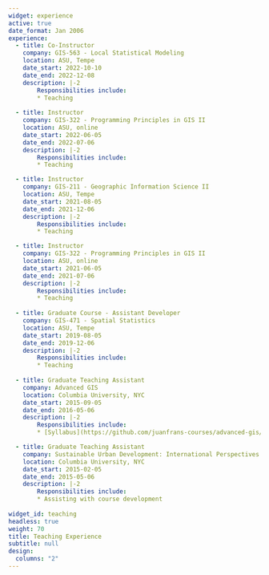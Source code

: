 ```yaml
---
widget: experience
active: true
date_format: Jan 2006
experience:
  - title: Co-Instructor
    company: GIS-563 - Local Statistical Modeling
    location: ASU, Tempe
    date_start: 2022-10-10
    date_end: 2022-12-08
    description: |-2
        Responsibilities include:
        * Teaching
        
  - title: Instructor
    company: GIS-322 - Programming Principles in GIS II
    location: ASU, online
    date_start: 2022-06-05
    date_end: 2022-07-06
    description: |-2
        Responsibilities include:
        * Teaching

  - title: Instructor
    company: GIS-211 - Geographic Information Science II
    location: ASU, Tempe
    date_start: 2021-08-05
    date_end: 2021-12-06
    description: |-2
        Responsibilities include:
        * Teaching

  - title: Instructor
    company: GIS-322 - Programming Principles in GIS II
    location: ASU, online
    date_start: 2021-06-05
    date_end: 2021-07-06
    description: |-2
        Responsibilities include:
        * Teaching
        
  - title: Graduate Course - Assistant Developer
    company: GIS-471 - Spatial Statistics
    location: ASU, Tempe
    date_start: 2019-08-05
    date_end: 2019-12-06
    description: |-2
        Responsibilities include:
        * Teaching
        
  - title: Graduate Teaching Assistant
    company: Advanced GIS
    location: Columbia University, NYC
    date_start: 2015-09-05
    date_end: 2016-05-06
    description: |-2
        Responsibilities include:
        * [Syllabus](https://github.com/juanfrans-courses/advanced-gis/blob/master/Fall_2015/Syllabus.md)

  - title: Graduate Teaching Assistant
    company: Sustainable Urban Development: International Perspectives
    location: Columbia University, NYC
    date_start: 2015-02-05
    date_end: 2015-05-06
    description: |-2
        Responsibilities include:
        * Assisting with course development
        
widget_id: teaching
headless: true
weight: 70
title: Teaching Experience
subtitle: null
design:
  columns: "2"
---
```

